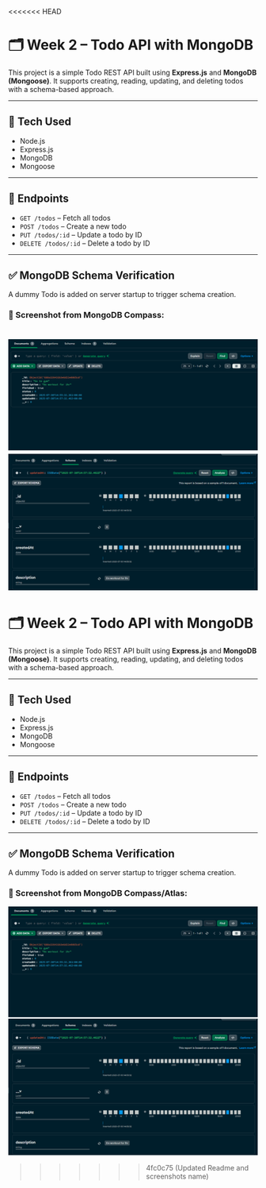 <<<<<<< HEAD
# 🗂️ Week 2 – Todo API with MongoDB

This project is a simple Todo REST API built using **Express.js** and **MongoDB (Mongoose)**. It supports creating, reading, updating, and deleting todos with a schema-based approach.

---

## 🔌 Tech Used

- Node.js
- Express.js
- MongoDB
- Mongoose

---

## 📂 Endpoints

- `GET /todos` – Fetch all todos
- `POST /todos` – Create a new todo
- `PUT /todos/:id` – Update a todo by ID
- `DELETE /todos/:id` – Delete a todo by ID

---

## ✅ MongoDB Schema Verification

A dummy Todo is added on server startup to trigger schema creation.

### 📸 Screenshot from MongoDB Compass:

![MongoDB Collection Screenshot](./Screenshots/collection.png)
![MongoDB Schema Screenshot](./Screenshots/schema.png)
=======
# 🗂️ Week 2 – Todo API with MongoDB

This project is a simple Todo REST API built using **Express.js** and **MongoDB (Mongoose)**. It supports creating, reading, updating, and deleting todos with a schema-based approach.

---

## 🔌 Tech Used

- Node.js
- Express.js
- MongoDB
- Mongoose

---

## 📂 Endpoints

- `GET /todos` – Fetch all todos
- `POST /todos` – Create a new todo
- `PUT /todos/:id` – Update a todo by ID
- `DELETE /todos/:id` – Delete a todo by ID

---

## ✅ MongoDB Schema Verification

A dummy Todo is added on server startup to trigger schema creation.

### 📸 Screenshot from MongoDB Compass/Atlas:

![MongoDB Collection Screenshot](./Screenshots/collection.png)
![MongoDB Schema Screenshot](./Screenshots/schema.png)
>>>>>>> 4fc0c75 (Updated Readme and screenshots name)
